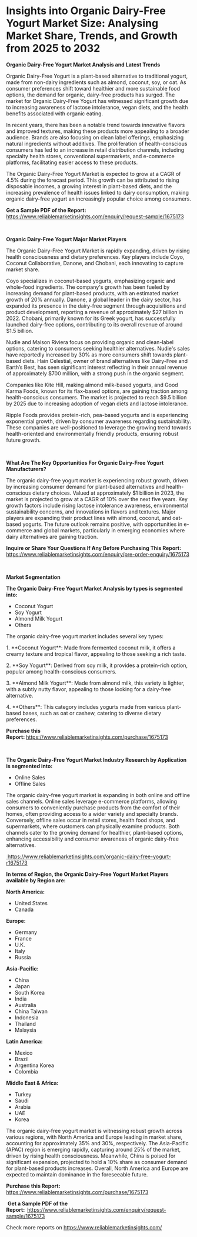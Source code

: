 <p><h1>Insights into Organic Dairy-Free Yogurt Market Size: Analysing Market Share, Trends, and Growth from 2025 to 2032</h1></p><p><strong>Organic Dairy-Free Yogurt Market Analysis and Latest Trends</strong></p>
<p><p>Organic Dairy-Free Yogurt is a plant-based alternative to traditional yogurt, made from non-dairy ingredients such as almond, coconut, soy, or oat. As consumer preferences shift toward healthier and more sustainable food options, the demand for organic, dairy-free products has surged. The market for Organic Dairy-Free Yogurt has witnessed significant growth due to increasing awareness of lactose intolerance, vegan diets, and the health benefits associated with organic eating.</p><p>In recent years, there has been a notable trend towards innovative flavors and improved textures, making these products more appealing to a broader audience. Brands are also focusing on clean label offerings, emphasizing natural ingredients without additives. The proliferation of health-conscious consumers has led to an increase in retail distribution channels, including specialty health stores, conventional supermarkets, and e-commerce platforms, facilitating easier access to these products.</p><p>The Organic Dairy-Free Yogurt Market is expected to grow at a CAGR of 4.5% during the forecast period. This growth can be attributed to rising disposable incomes, a growing interest in plant-based diets, and the increasing prevalence of health issues linked to dairy consumption, making organic dairy-free yogurt an increasingly popular choice among consumers.</p></p>
<p><strong>Get a Sample PDF of the Report:&nbsp;</strong> <a href="https://www.reliablemarketinsights.com/enquiry/request-sample/1675173?utm_campaign=3258&utm_medium=2&utm_source=Github&utm_content=ia&utm_term=25032025&utm_id=organic-dairy-free-yogurt">https://www.reliablemarketinsights.com/enquiry/request-sample/1675173</a></p>
<p>&nbsp;</p>
<p><strong>Organic Dairy-Free Yogurt Major Market Players</strong></p>
<p><p>The Organic Dairy-Free Yogurt Market is rapidly expanding, driven by rising health consciousness and dietary preferences. Key players include Coyo, Coconut Collaborative, Danone, and Chobani, each innovating to capture market share.</p><p>Coyo specializes in coconut-based yogurts, emphasizing organic and whole-food ingredients. The company's growth has been fueled by increasing demand for plant-based products, with an estimated market growth of 20% annually. Danone, a global leader in the dairy sector, has expanded its presence in the dairy-free segment through acquisitions and product development, reporting a revenue of approximately $27 billion in 2022. Chobani, primarily known for its Greek yogurt, has successfully launched dairy-free options, contributing to its overall revenue of around $1.5 billion.</p><p>Nudie and Maison Riviera focus on providing organic and clean-label options, catering to consumers seeking healthier alternatives. Nudie's sales have reportedly increased by 30% as more consumers shift towards plant-based diets. Hain Celestial, owner of brand alternatives like Dairy-Free and Earth’s Best, has seen significant interest reflecting in their annual revenue of approximately $700 million, with a strong push in the organic segment.</p><p>Companies like Kite Hill, making almond milk-based yogurts, and Good Karma Foods, known for its flax-based options, are gaining traction among health-conscious consumers. The market is projected to reach $9.5 billion by 2025 due to increasing adoption of vegan diets and lactose intolerance.</p><p>Ripple Foods provides protein-rich, pea-based yogurts and is experiencing exponential growth, driven by consumer awareness regarding sustainability. These companies are well-positioned to leverage the growing trend towards health-oriented and environmentally friendly products, ensuring robust future growth.</p></p>
<p>&nbsp;</p>
<p><strong>What Are The Key Opportunities For Organic Dairy-Free Yogurt Manufacturers?</strong></p>
<p><p>The organic dairy-free yogurt market is experiencing robust growth, driven by increasing consumer demand for plant-based alternatives and health-conscious dietary choices. Valued at approximately $1 billion in 2023, the market is projected to grow at a CAGR of 10% over the next five years. Key growth factors include rising lactose intolerance awareness, environmental sustainability concerns, and innovations in flavors and textures. Major players are expanding their product lines with almond, coconut, and oat-based yogurts. The future outlook remains positive, with opportunities in e-commerce and global markets, particularly in emerging economies where dairy alternatives are gaining traction.</p></p>
<p><strong>Inquire or Share Your Questions If Any Before Purchasing This Report:</strong> <a href="https://www.reliablemarketinsights.com/enquiry/pre-order-enquiry/1675173?utm_campaign=3258&utm_medium=2&utm_source=Github&utm_content=ia&utm_term=25032025&utm_id=organic-dairy-free-yogurt">https://www.reliablemarketinsights.com/enquiry/pre-order-enquiry/1675173</a></p>
<p>&nbsp;</p>
<p><strong>Market Segmentation</strong></p>
<p><strong>The Organic Dairy-Free Yogurt Market Analysis by types is segmented into:</strong></p>
<p><ul><li>Coconut Yogurt</li><li>Soy Yogurt</li><li>Almond Milk Yogurt</li><li>Others</li></ul></p>
<p><p>The organic dairy-free yogurt market includes several key types: </p><p>1. **Coconut Yogurt**: Made from fermented coconut milk, it offers a creamy texture and tropical flavor, appealing to those seeking a rich taste. </p><p>2. **Soy Yogurt**: Derived from soy milk, it provides a protein-rich option, popular among health-conscious consumers. </p><p>3. **Almond Milk Yogurt**: Made from almond milk, this variety is lighter, with a subtly nutty flavor, appealing to those looking for a dairy-free alternative. </p><p>4. **Others**: This category includes yogurts made from various plant-based bases, such as oat or cashew, catering to diverse dietary preferences.</p></p>
<p><strong>Purchase this Report:&nbsp;</strong><a href="https://www.reliablemarketinsights.com/purchase/1675173?utm_campaign=3258&utm_medium=2&utm_source=Github&utm_content=ia&utm_term=25032025&utm_id=organic-dairy-free-yogurt">https://www.reliablemarketinsights.com/purchase/1675173</a></p>
<p>&nbsp;</p>
<p><strong>The Organic Dairy-Free Yogurt Market Industry Research by Application is segmented into:</strong></p>
<p><ul><li>Online Sales</li><li>Offline Sales</li></ul></p>
<p><p>The organic dairy-free yogurt market is expanding in both online and offline sales channels. Online sales leverage e-commerce platforms, allowing consumers to conveniently purchase products from the comfort of their homes, often providing access to a wider variety and specialty brands. Conversely, offline sales occur in retail stores, health food shops, and supermarkets, where customers can physically examine products. Both channels cater to the growing demand for healthier, plant-based options, enhancing accessibility and consumer awareness of organic dairy-free alternatives.</p></p>
<p><a href="https://www.reliablemarketinsights.com/organic-dairy-free-yogurt-r1675173?utm_campaign=3258&utm_medium=2&utm_source=Github&utm_content=ia&utm_term=25032025&utm_id=organic-dairy-free-yogurt">&nbsp;https://www.reliablemarketinsights.com/organic-dairy-free-yogurt-r1675173</a></p>
<p><strong>In terms of Region, the Organic Dairy-Free Yogurt Market Players available by Region are:</strong></p>
<p>
    <p> <strong> North America: </strong>
        <ul>
            <li>United States</li>
            <li>Canada</li>
        </ul>
        </p> 
    <p> <strong> Europe: </strong>
        <ul>
            <li>Germany</li>
            <li>France</li>
            <li>U.K.</li>
            <li>Italy</li>
            <li>Russia</li>
        </ul>
        </p> 
    <p> <strong> Asia-Pacific: </strong>
        <ul>
            <li>China</li>
            <li>Japan</li>
            <li>South Korea</li>
            <li>India</li>
            <li>Australia</li>
            <li>China Taiwan</li>
            <li>Indonesia</li>
            <li>Thailand</li>
            <li>Malaysia</li>
        </ul>
        </p> 
    <p> <strong> Latin America: </strong>
        <ul>
            <li>Mexico</li>
            <li>Brazil</li>
            <li>Argentina Korea</li>
            <li>Colombia</li>
        </ul>
        </p> 
    <p> <strong> Middle East & Africa: </strong>
        <ul>
            <li>Turkey</li>
            <li>Saudi</li>
            <li>Arabia</li>
            <li>UAE</li>
            <li>Korea</li>
        </ul>
    </p>
    </p>
<p><p>The organic dairy-free yogurt market is witnessing robust growth across various regions, with North America and Europe leading in market share, accounting for approximately 35% and 30%, respectively. The Asia-Pacific (APAC) region is emerging rapidly, capturing around 25% of the market, driven by rising health consciousness. Meanwhile, China is poised for significant expansion, projected to hold a 10% share as consumer demand for plant-based products increases. Overall, North America and Europe are expected to maintain dominance in the foreseeable future.</p></p>
<p><strong>Purchase this Report: </strong><a href="https://www.reliablemarketinsights.com/purchase/1675173?utm_campaign=3258&utm_medium=2&utm_source=Github&utm_content=ia&utm_term=25032025&utm_id=organic-dairy-free-yogurt">https://www.reliablemarketinsights.com/purchase/1675173</a></p>
<p>&nbsp;<strong>Get a Sample PDF of the Report:&nbsp;&nbsp;</strong><a href="https://www.reliablemarketinsights.com/enquiry/request-sample/1675173?utm_campaign=3258&utm_medium=2&utm_source=Github&utm_content=ia&utm_term=25032025&utm_id=organic-dairy-free-yogurt">https://www.reliablemarketinsights.com/enquiry/request-sample/1675173</a></p>
<p><strong></strong></p>
<p>Check more reports on <a href="https://www.reliablemarketinsights.com/?utm_campaign=3258&utm_medium=2&utm_source=Github&utm_content=ia&utm_term=25032025&utm_id=organic-dairy-free-yogurt">https://www.reliablemarketinsights.com/</a></p>